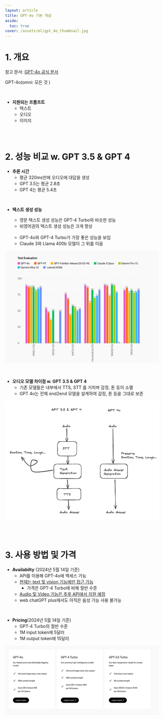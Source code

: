 ```yaml
---
layout: article
title: GPT-4o 기본 개념
aside:
  toc: true
cover: /assets/ml/gpt_4o_thumbnail.jpg
---
```


# 1. 개요 

참고 문서: [GPT-4o 공식 문서](https://openai.com/index/hello-gpt-4o/)

GPT-4o(omni: 모든 것 )

<br>

- **지원되는 프롬프트** 
	- 텍스트 
	- 오디오 
	- 이미지 

<br>

<br>

# 2. 성능 비교 w. GPT 3.5 & GPT 4
- **추론 시간** 
	- 평균 320ms만에 오디오에 대답을 생성 
	- GPT 3.5는 평균 2.8초
	- GPT 4는 평균 5.4초 

<br> 

- **텍스트 생성 성능** 
	- 영문 텍스트 생성 성능은 GPT-4 Turbo와 비슷한 성능 
	- 비영어권의 텍스트 생성 성능은 크게 향상 
	
    <br>

	- GPT-4o와 GPT-4 Turbo가 가장 좋은 성능을 보임 
	- Claude 3와 Llama 400b 모델이 그 뒤를 이음 
	
![gpt_4o_performance_compare](/assets/ml/gpt_compare.webp)

<br>

- **오디오 모델 차이점 w. GPT 3.5 & GPT 4** 
	- 기존 모델들은 내부에서 TTS, STT 를 거치며 감정, 톤 등이 소멸 
	- GPT 4o는 전체 end2end 모델을 설계하여 감정, 톤 등을 그대로 보존 

![gpt_4o_audio](/assets/ml/gpt_4o_stt.webp)

<br>

<br>

# 3. 사용 방법 및 가격 

- **Availabilty** (2024년 5월 14일 기준)
	- API를 이용해 GPT-4o에 액세스 가능 
	- <u>현재는 text 및 vision 기능에만 접근 가능</u>
		- 가격은 GPT-4 Turbo에 비해 절반 수준 
	- <u>Audio 및 Video 기능은 추후 API에서 지원 예정</u>
	- web chatGPT plus에서도 아직은 음성 기능 사용 불가능 

<br>

- **Pricing**(2024년 5월 14일 기준)
	- GPT-4 Turbo의 절반 수준 
	- 1M input token에 5달러
	- 1M output token에 15달러 

![gpt_4o_pricing](/assets/ml/gpt_pricing.webp)


